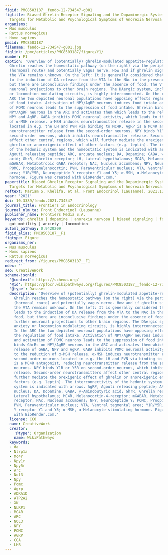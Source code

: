 ```yaml
---
figid: PMC8503187__fendo-12-734547-g001
figtitle: Biased Ghrelin Receptor Signaling and the Dopaminergic System as Potential
  Targets for Metabolic and Psychological Symptoms of Anorexia Nervosa
organisms:
- Mus musculus
- Rattus norvegicus
- Homo sapiens
pmcid: PMC8503187
filename: fendo-12-734547-g001.jpg
figlink: /pmc/articles/PMC8503187/figure/f1/
number: F1
caption: 'Overview of (potentially) ghrelin-modulated appetite-regulating pathways.
  Ghrelin reaches the homeostatic pathway (on the right) via the peripheral circulation
  (hormonal route) and potentially vagus nerve. How and if ghrelin signaling reaches
  the VTA remains unknown. On the left: It is generally considered that ghrelin leads
  to the induction of DA release from the VTA to the NAc in the presence of food,
  but there are inconclusive findings under the absence of food. The VTA has further
  neuronal projections to other brain regions. The DAergic system, including anxiety
  or locomotion modulating circuits, is highly interconnected. On the right: In the
  ARC the two depicted neuronal populations have opposing effects regarding the regulation
  of food intake. Activation of NPY/AgRP neurons induces food intake and activation
  of POMC neurons leads to the suppression of food intake. Ghrelin binds GhrRs on
  NPY/AgRP neurons in the ARC and activates them which leads to the release of GABA,
  NPY and AgRP. GABA inhibits POMC neuronal activity, which leads to the reduction
  of α-MSH release. α-MSH induces neurotransmitter release in the second-order neurons
  located in e.g. the LH and PVN via binding to MC4R. AgRP is a MC4R antagonist, reducing
  neurotransmitter release from the second-order neurons. NPY binds Y1R or Y5R on
  second-order neurons, which inhibits neurotransmitter release. Second-order neurotransmitters
  affect other central regions, which will further mediate the orexigenic effect of
  ghrelin or anorexigenic effect of other factors (e.g. leptin). The interconnectivity
  of the hedonic system and the homeostatic system is indicated with arrows. AgRP,
  Agouti releasing peptide; ARC, arcuate nucleus; DA, Dopamine; GABA, γ-Aminobutyric
  acid; GhrR, Ghrelin receptor; LH, Lateral hypothalamus; MC4R, Melanocortin-4-receptor;
  mGABAR, Metabotropic GABA receptor; NAc, Nucleus accumbens; NPY, Neuropeptide Y;
  POMC, Proopiomelanocortin; PVN, Paraventricular nucleus; VTA, Ventral tegmental
  area; Y1R/Y5R, Neuropeptide Y receptor Y1 and Y5; α‐MSH, α-Melanocyte-stimulating
  hormone. Figure was created with BioRender.com.'
papertitle: Biased Ghrelin Receptor Signaling and the Dopaminergic System as Potential
  Targets for Metabolic and Psychological Symptoms of Anorexia Nervosa.
reftext: Mariam S. Khelifa, et al. Front Endocrinol (Lausanne). 2021;12:734547.
year: '2021'
doi: 10.3389/fendo.2021.734547
journal_title: Frontiers in Endocrinology
journal_nlm_ta: Front Endocrinol (Lausanne)
publisher_name: Frontiers Media S.A.
keywords: ghrelin | dopamine | anorexia nervosa | biased signaling | food intake |
  gut motility | anxiety | locomotion
automl_pathway: 0.9420209
figid_alias: PMC8503187__F1
figtype: Figure
organisms_ner:
- Mus musculus
- Homo sapiens
- Rattus norvegicus
redirect_from: /figures/PMC8503187__F1
ndex: ''
seo: CreativeWork
schema-jsonld:
  '@context': https://schema.org/
  '@id': https://pfocr.wikipathways.org/figures/PMC8503187__fendo-12-734547-g001.html
  '@type': Dataset
  description: 'Overview of (potentially) ghrelin-modulated appetite-regulating pathways.
    Ghrelin reaches the homeostatic pathway (on the right) via the peripheral circulation
    (hormonal route) and potentially vagus nerve. How and if ghrelin signaling reaches
    the VTA remains unknown. On the left: It is generally considered that ghrelin
    leads to the induction of DA release from the VTA to the NAc in the presence of
    food, but there are inconclusive findings under the absence of food. The VTA has
    further neuronal projections to other brain regions. The DAergic system, including
    anxiety or locomotion modulating circuits, is highly interconnected. On the right:
    In the ARC the two depicted neuronal populations have opposing effects regarding
    the regulation of food intake. Activation of NPY/AgRP neurons induces food intake
    and activation of POMC neurons leads to the suppression of food intake. Ghrelin
    binds GhrRs on NPY/AgRP neurons in the ARC and activates them which leads to the
    release of GABA, NPY and AgRP. GABA inhibits POMC neuronal activity, which leads
    to the reduction of α-MSH release. α-MSH induces neurotransmitter release in the
    second-order neurons located in e.g. the LH and PVN via binding to MC4R. AgRP
    is a MC4R antagonist, reducing neurotransmitter release from the second-order
    neurons. NPY binds Y1R or Y5R on second-order neurons, which inhibits neurotransmitter
    release. Second-order neurotransmitters affect other central regions, which will
    further mediate the orexigenic effect of ghrelin or anorexigenic effect of other
    factors (e.g. leptin). The interconnectivity of the hedonic system and the homeostatic
    system is indicated with arrows. AgRP, Agouti releasing peptide; ARC, arcuate
    nucleus; DA, Dopamine; GABA, γ-Aminobutyric acid; GhrR, Ghrelin receptor; LH,
    Lateral hypothalamus; MC4R, Melanocortin-4-receptor; mGABAR, Metabotropic GABA
    receptor; NAc, Nucleus accumbens; NPY, Neuropeptide Y; POMC, Proopiomelanocortin;
    PVN, Paraventricular nucleus; VTA, Ventral tegmental area; Y1R/Y5R, Neuropeptide
    Y receptor Y1 and Y5; α‐MSH, α-Melanocyte-stimulating hormone. Figure was created
    with BioRender.com.'
  license: CC0
  name: CreativeWork
  creator:
    '@type': Organization
    name: WikiPathways
  keywords:
  - da
  - Nlrp1a
  - Mc4r
  - Npy1r
  - Npy5r
  - Arc
  - Nol3
  - Npy
  - Pomc
  - Agrp
  - ADRA1D
  - ATP2A2
  - XK
  - NLRP1
  - MC4R
  - ARC
  - NOL3
  - NPY
  - POMC
  - AGRP
  - CGA
  - LHB
---
```

